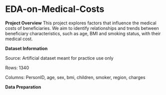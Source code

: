 # EDA-on-Medical-Costs

**Project Overview**
This project explores factors that influence the medical costs of beneficiaries. We aim to identify relationships and trends between beneficiary characteristics, such as age, BMI and smoking status, with their medical cost.


**Dataset Information**

Source: Artificial dataset meant for practice use only

Rows: 1340

Columns: PersonID, age, sex, bmi, children, smoker, region, charges


**Data Preparation**
